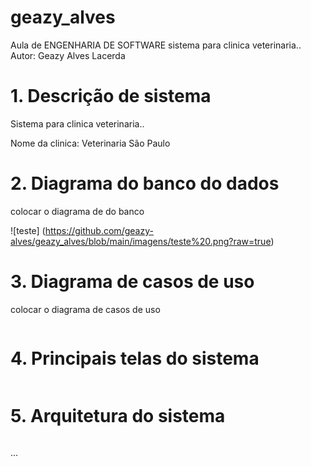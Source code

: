 # geazy_alves
Aula de ENGENHARIA DE SOFTWARE
sistema para clinica veterinaria..
 Autor: Geazy Alves Lacerda  

# 1. Descrição de sistema
 Sistema para clinica veterinaria..
 
 Nome da clinica: Veterinaria São Paulo

 # 2. Diagrama do banco do dados

colocar o diagrama de do banco

![teste] (https://github.com/geazy-alves/geazy_alves/blob/main/imagens/teste%20.png?raw=true)

 # 3. Diagrama de casos de uso
 colocar o diagrama de casos de uso

![]()

 # 4. Principais telas do sistema 
![]()

 
 # 5. Arquitetura do sistema 
![]()

...